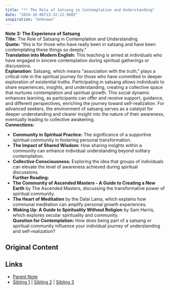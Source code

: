 ```yaml
---
title: "** The Role of Satsang in Contemplation and Understanding"
date: "2024-10-06T13:32:22.960Z"
inspiration: "Unknown"
---
```


  
**Note 3: The Experience of Satsang**  
**Title:** The Role of Satsang in Contemplation and Understanding  
**Quote:** "this is for those who have really been in satsang and have been contemplating these things so deeply."  
**Translation into Modern English:** This teaching is aimed at individuals who have engaged in sincere contemplation during spiritual gatherings or discussions.  
**Explanation:** Satsang, which means "association with the truth," plays a critical role in the spiritual journey for those who have committed to deeper exploration of existential truths. Participating in satsang allows individuals to share experiences, insights, and understanding, creating a collective space that nurtures contemplation and spiritual growth. This social dynamic enhances learning, as participants can offer and receive support, guidance, and different perspectives, enriching the journey toward self-realization. For advanced seekers, the environment of satsang serves as a catalyst for deeper understanding and clearer insight into the nature of their awareness, eventually leading to collective awakening.  
**Connections:**  
- **Community in Spiritual Practice:** The significance of a supportive spiritual community in fostering personal transformation.  
- **The Impact of Shared Wisdom:** How sharing insights within a community can enhance individual understanding beyond solitary contemplation.  
- **Collective Consciousness:** Exploring the idea that groups of individuals can elevate the level of awareness achieved during spiritual discussions.  
**Further Reading:**  
- **The Community of Ascended Masters - A Guide to Creating a New Earth** by The Ascended Masters, discussing the transformative power of spiritual community.  
- **The Heart of Meditation** by the Dalai Lama, which explains how communal meditation can amplify personal growth experiences.  
- **Waking Up: A Guide to Spirituality Without Religion** by Sam Harris, which explores secular spirituality and community.  
**Question for Contemplation:** How does being part of a satsang or spiritual community influence your individual journey of understanding and self-realization?  


## Original Content



## Links

- [Parent Note](/parent-note.md)
- [Sibling 1](/zettel1.md) | [Sibling 2](/zettel2.md) | [Sibling 3](/zettel3.md)
